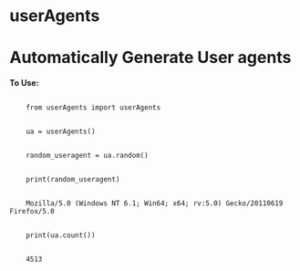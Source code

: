# userAgents

<h1>Automatically Generate User agents</h1>

<strong>To Use: </strong>
<p><code>
	from userAgents import userAgents 
</code></p>
<p><code>
	ua = userAgents()
</code></p>
<p><code>
	random_useragent = ua.random()
</code></p>
<p><code>
	print(random_useragent)
</code></p>
<p><code>
	Mozilla/5.0 (Windows NT 6.1; Win64; x64; rv:5.0) Gecko/20110619 Firefox/5.0
</code></p>
<p><code>
	print(ua.count())
</code></p>
<p><code>
	4513
</code></p>